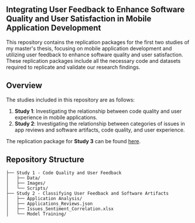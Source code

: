 ## Integrating User Feedback to Enhance Software Quality and User Satisfaction in Mobile Application Development

This repository contains the replication packages for the first two studies of my master's thesis, focusing on mobile application development and utilizing user feedback to enhance software quality and user satisfaction. These replication packages include all the necessary code and datasets required to replicate and validate our research findings.

## Overview

The studies included in this repository are as follows:

1. **Study 1**: Investigating the relationship between code quality and user experience in mobile applications.
2. **Study 2**: Investigating the relationship between categories of issues in app reviews and software artifacts, code quality, and user experience.

The replication package for **Study 3** can be found [here](https://github.com/tdresearchgroup/Review-Pulse).

## Repository Structure

```
├── Study 1 - Code Quality and User Feedback
│   ├── Data/
│   ├── Images/
│   └── Scripts/
├── Study 2 - Classifying User Feedback and Software Artifacts
│   ├── Application Analysis/
│   ├── Applications_Reviews.json
│   ├── Issues_Sentiment_Correlation.xlsx
│   └── Model Training/
```